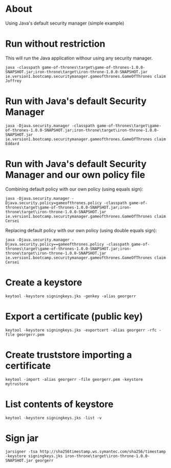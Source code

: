 # About

Using Java's default security manager (simple example)

# Run without restriction

This will run the Java application withour using any security manager.

```
java -classpath game-of-thrones\target\game-of-thrones-1.0.0-SNAPSHOT.jar;iron-throne\target\iron-throne-1.0.0-SNAPSHOT.jar ie.version1.bootcamp.securitymanager.gameofthrones.GameOfThrones claim Joffrey
```

# Run with Java's default Security Manager

```
java -Djava.security.manager -classpath game-of-thrones\target\game-of-thrones-1.0.0-SNAPSHOT.jar;iron-throne\target\iron-throne-1.0.0-SNAPSHOT.jar ie.version1.bootcamp.securitymanager.gameofthrones.GameOfThrones claim Eddard
```

# Run with Java's default Security Manager and our own policy file

Combining default policy with our own policy (using equals sign):

```
java -Djava.security.manager -Djava.security.policy=gameofthrones.policy -classpath game-of-thrones\target\game-of-thrones-1.0.0-SNAPSHOT.jar;iron-throne\target\iron-throne-1.0.0-SNAPSHOT.jar ie.version1.bootcamp.securitymanager.gameofthrones.GameOfThrones claim Cersei
```

Replacing default policy with our own policy (using double equals sign):

```
java -Djava.security.manager -Djava.security.policy==gameofthrones.policy -classpath game-of-thrones\target\game-of-thrones-1.0.0-SNAPSHOT.jar;iron-throne\target\iron-throne-1.0.0-SNAPSHOT.jar ie.version1.bootcamp.securitymanager.gameofthrones.GameOfThrones claim Cersei
```

# Create a keystore

```
keytool -keystore signingkeys.jks -genkey -alias georgerr
```

# Export a certificate (public key)

```
keytool -keystore signingkeys.jks -exportcert -alias georgerr -rfc -file georgerr.pem
```

# Create truststore importing a certificate

```
keytool -import -alias georgerr -file georgerr.pem -keystore mytrustore
```

# List contents of keystore

```
keytool -keystore signingkeys.jks -list -v
```

# Sign jar

```
jarsigner -tsa http://sha256timestamp.ws.symantec.com/sha256/timestamp -keystore signingkeys.jks iron-throne\target\iron-throne-1.0.0-SNAPSHOT.jar georgerr
```